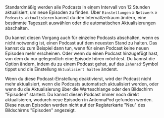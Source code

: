 Standardmäßig werden alle Podcasts in einem Intervall von 12 Stunden
aktualisiert, um neue Episoden zu finden. Über `Einstellungen` » `Netzwerk` »
`Podcasts aktualisieren` kannst du den Intervallzeitraum ändern, eine bestimmte
Tageszeit auswählen oder die automatischen Aktualisierungen abschalten.

Du kannst diesen Vorgang auch für einzelne Podcasts abschalten, wenn es nicht
notwendig ist, einen Podcast auf dem neuesten Stand zu halten. Das kannst du zum
Beispiel dann tun, wenn für einen Podcast keine neuen Episoden mehr erscheinen.
Oder wenn du einen Podcast hinzugefügt hast, von dem du nur gelegentlich eine
Episode hören möchtest. Du kannst die Option ändern, indem du zu einem Podcast
gehst, auf das `Zahnrad`-Symbol tippst und die Einstellung `Aktualisiert halten`
änderst.

Wenn du diese Podcast-Einstellung deaktivierst, wird der Podcast nicht mehr
aktualisiert, wenn die Podcasts automatisch aktualisiert werden, oder wenn du
die Aktualisierung über die Warteschlange oder den Bildschirm "Episoden"
startest. Du kannst diesen Podcast immer noch direkt aktualisieren, wodurch neue
Episoden in AntennaPod gefunden werden. Diese neuen Episoden werden nicht auf
der Registerkarte "Neu" des Bildschirms "Episoden" angezeigt.
